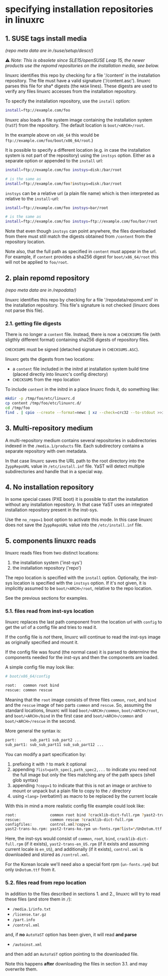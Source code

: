 # specifying installation repositories in linuxrc

## 1. SUSE tags install media

*(repo meta data are in /suse/setup/descr/)*

:warning: *Note: This is obsolete since SLE15/openSUSE Leap 15, the newer
products use the repomd repositories on the installation media, see below.*

linuxrc identifies this repo by checking for a file '/content' in the
installation repository. The file must have a valid signature
('/content.asc'). linuxrc parses this file for sha* digests (the `HASH` lines).
These digests are used to verify any files linuxrc accesses from the
installation repository.

To specify the installation repository, use the `install` option:

```sh
install=ftp://example.com/foo
```

linuxrc also loads a file system image containing the installation system
(`YaST`) from the repository. The default location is `boot/<ARCH>/root`.

In the example above on `x86_64` this would be `ftp://example.com/foo/boot/x86_64/root`.)

It is possible to specify a different location (e.g. in case the
installation system is not part of the repository) using the `instsys`
option. Either as a separate option or appended to the `install` url:

```sh
install=ftp://example.com/foo instsys=disk:/bar/root

# is the same as
install=ftp://example.com/foo?instsys=disk:/bar/root
```

`instsys` can be a relative url (a plain file name) which is then interpreted as relative
to the `install`-url:

```sh
install=ftp://example.com/foo instsys=bar/root

# is the same as
install=ftp://example.com/foo instsys=ftp://example.com/foo/bar/root
```

Note that even though `instsys` can point anywhere, the files downloaded
from there must still match the digests obtained from `/content` from the repository location.

Note also, that the full path as specified in `content` must appear in the
url. For example, if `content` provides a sha256 digest for `boot/x86_64/root` this will not be applied to
`foo/root`.


## 2. plain repomd repository

*(repo meta data are in /repodata/)*

linuxrc identifies this repo by checking for a file '/repodata/repomd.xml' in
the installation repository. This file's signature is not checked (linuxrc
does not parse this file).


### 2.1. getting file digests

There is no longer a `content` file. Instead, there is now a `CHECKSUMS`
file (with sligthly different format) containing sha256 digests of
repository files.

`CHECKSUMS` must be signed (detached signature in `CHECKSUMS.ASC`).

linuxrc gets the digests from two locations:
- a `content` file included in the initrd at installation system build time (placed directly into linuxrc's config directory)
- `CHECKSUMS` from the repo location

To include `content` in the initrd in a place linuxrc finds it, do something like:

```sh
mkdir -p /tmp/foo/etc/linuxrc.d
cp content /tmp/foo/etc/linuxrc.d/
cd /tmp/foo
find . | cpio --create --format=newc | xz --check=crc32 --to-stdout >>initrd_on_boot_medium
```

## 3. Multi-repository medium

A multi-repository medium contains several repositories in subdirectories
indexed in the `/media.1/products` file. Each subdirectory contains
a separate repository with own metadata.

In that case linuxrc saves the URL path to the root directory into
the `ZyppRepoURL` value in `/etc/install.inf` file. YaST will detect
multiple subdirectories and handle that in a special way.


## 4. No installation repository

In some special cases (PXE boot) it is possible to start the installation without
any installation repository. In that case YaST uses an integrated installation
repository present in the inst-sys.

Use the `no_repo=1` boot option to activate this mode. In this case linuxrc does
not save the `ZyppRepoURL` value into the `/etc/install.inf` file.


## 5. components linuxrc reads

linuxrc reads files from two distinct locations:

1. the installation system ('inst-sys')
2. the installation repository ('repo')

The repo location is specified with the `install` option. Optionally, the inst-sys location is specified
with the `instsys` option. If it's not given, it is implicitly assumed to be `boot/<ARCH>/root`, relative to the
repo location.

See the previous sections for examples.

### 5.1. files read from inst-sys location

linuxrc replaces the last path component from the location url with `config`
to get the url of a config file and tries to read it.

If the config file is *not* there, linuxrc will continue to read the inst-sys image as originally specified and mount it.

If the config file was found (the normal case) it is parsed to determine the
components needed for the inst-sys and then the components are loaded.

A simple config file may look like:

```sh
# boot/x86_64/config

root:   common root bind
rescue: common rescue

```

Meaning that the `root` image consists of three files `common`, `root`, and `bind` and the `rescue` image of two parts
`common` and `rescue`. So, assuming the standard locations,
linuxrc will load `boot/<ARCH>/common`, `boot/<ARCH>/root`, and `boot/<ARCH>/bind` in the first case and
`boot/<ARCH>/common` and `boot/<ARCH>/rescue` in the second.

More general the syntax is:

```sh
part:      sub_part1 sub_part2 ...
sub_part1: sub_sub_part11 sub_sub_part12 ...
```

You can modify a part specification by:

1. prefixing it with `?` to mark it optional
2. appending `?list=path_spec1,path_spec2,...` to indicate you need not the
full image but only the files matching any of the path specs (shell glob
syntax)
3. appending `?copy=1` to indicate that this is not an image or archive to mount or unpack but a
plain file to copy to the `/` directory
4. using `<lang>` (verbatim!) as macro to be replaced by the current locale

With this in mind a more realistic config file example could look like:

```sh
root:               common root bind ?cracklib-dict-full.rpm ?yast2-trans-<lang>.rpm ?configfiles
rescue:             common rescue ?cracklib-dict-full.rpm
configfiles:        control.xml?copy=1
yast2-trans-ko.rpm: yast2-trans-ko.rpm un-fonts.rpm?list=*/UnDotum.ttf

```

Here, the inst-sys would consist of `common`, `root`, `bind`, `cracklib-dict-full.rpm` (if it exists),
`yast2-trans-en_US.rpm` (if it exists and assuming current locale is `en_US`), and additionally (if it exists),
`control.xml` is downloaded and stored as `/control.xml`.

For the Korean locale we'll need also a special font rpm (`un-fonts.rpm`) but only `UnDotum.ttf` from it.

### 5.2. files read from repo location

In addition to the files described in sections 1. and 2., linuxrc will try to read these files (and store them in `/`):

- `/media.1/info.txt`
- `/license.tar.gz`
- `/part.info`
- `/control.xml`

and, if **no** `AutoYaST` option has been given, it will read **and parse**

- `/autoinst.xml`

and then add an `AutoYaST` option pointing to the downloaded file.

Note this happens **after** downloading the files in section 3.1. and may overwrite them.

